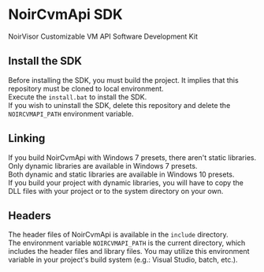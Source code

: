# NoirCvmApi SDK
NoirVisor Customizable VM API Software Development Kit

## Install the SDK
Before installing the SDK, you must build the project. It implies that this repository must be cloned to local environment. \
Execute the `install.bat` to install the SDK. \
If you wish to uninstall the SDK, delete this repository and delete the `NOIRCVMAPI_PATH` environment variable.

## Linking
If you build NoirCvmApi with Windows 7 presets, there aren't static libraries. Only dynamic libraries are available in Windows 7 presets. \
Both dynamic and static libraries are available in Windows 10 presets. \
If you build your project with dynamic libraries, you will have to copy the DLL files with your project or to the system directory on your own.

## Headers
The header files of NoirCvmApi is available in the `include` directory. \
The environment variable `NOIRCVMAPI_PATH` is the current directory, which includes the header files and library files. You may utilize this environment variable in your project's build system (e.g.: Visual Studio, batch, etc.).